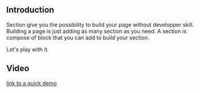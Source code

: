 ## Introduction

Section give you the possibility to build your page without developper skill.
Building a page is just adding as many section as you need.
A section is compose of block that you can add to build your section.

Let's play with it.

## Video

[link to a quick demo](https://drive.google.com/file/d/1ygEHeMfY7TbcoshjkRrp3k_2wQB-ECg6/view)
